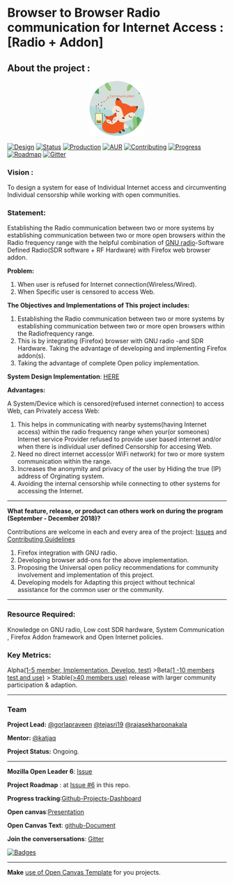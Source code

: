 # Browser to Browser Radio communication for Internet Access : [Radio + Addon]

## About the project :
<p align="center">
<img src="/icon/FirefoxB2BRC.png" text="Logo" width="25%" />
</p>

[![Design](https://img.shields.io/badge/Project%20Design-Docs-00cc99.svg)](/Design-docs/README.md)
[![Status](https://img.shields.io/badge/Status-Ongoing-green.svg)](#)
[![Production](https://img.shields.io/badge/Production-Partial-orange.svg)](#)
[![AUR](https://img.shields.io/badge/License-GPLv3-blue.svg)](/LICENSE)
[![Contributing](https://img.shields.io/badge/Contributor-Guidelines-brightgreen.svg)](/CONTRIBUTING.md)
[![Progress](https://img.shields.io/badge/Progress-tracking-brightgreen.svg)](https://github.com/gorlapraveen/firefox_b2b_comm_radio_addon/projects/1)
[![Roadmap](https://img.shields.io/badge/Project-Roadmap-yellowgreen.svg)](https://github.com/gorlapraveen/firefox_b2b_comm_radio_addon/issues/6)
[![Gitter](https://img.shields.io/gitter/room/nwjs/nw.js.svg)](https://gitter.im/firefoxb2b/Lobby)


### Vision : 

To design a system for ease of Individual Internet access and circumventing Individual censorship while working with open 
communities.

### Statement:

Establishing the Radio communication between two or more systems by establishing communication between two or more open browsers 
within the Radio frequency range with the helpful combination of [GNU radio](https://gnuradio.org)-Software Defined Radio(SDR 
software + RF Hardware) with Firefox web browser addon.

**Problem:** 
1. When user is refused for Internet connection(Wireless/Wired).
2. When Specific user is censored to access Web.
 
**The Objectives and Implementations of This project includes:**
1. Establishing the Radio communication between two or more systems by establishing communication between two or more open 
browsers within the Radiofrequency range.
2. This is by integrating (Firefox) browser with GNU radio -and SDR Hardware. Taking the advantage of developing and implementing 
Firefox addon(s). 
3. Taking the advantage of complete Open policy implementation.


**System Design Implementation**: [HERE]( /Design-docs/README.md )



**Advantages:**
 
A System/Device which is censored(refused internet connection) to access Web, can Privately access Web:

1. This helps in communicating with nearby systems(having Internet access) within the radio frequency range when your(or 
someones) Internet service Provider refused to provide user based internet and/or when there is individual user defined 
Censorship for accesing Web.
2. Need no direct internet access(or WiFi network) for two or more system communication within the range.
3. Increases the anonymity and privacy of the user by Hiding the true (IP) address of Orginating system.
4. Avoiding the internal censorship while connecting to other systems for accessing the Internet. 

----------------------------------------------------------------------------------------------

**What feature, release, or product can others work on during the program (September - December 2018)?**

Contributions are welcome in each and every area of the project: [Issues](https://github.com/gorlapraveen/firefox_b2b_comm_radio_addon/issues) and [Contributing Guidelines](/CONTRIBUTING.md)

1. Firefox integration with GNU radio.
2. Developing browser add-ons for the above implementation.
3. Proposing the Universal open policy recommendations for community involvement and implementation of this project. 
4. Developing models for Adapting this project without technical assistance for the common user or the community.

-----------------------------------------------------------------------------------------------

###  Resource Required:
Knowledge on GNU radio, Low cost SDR hardware, System Communication , Firefox Addon framework and Open Internet  policies.

### Key Metrics:
Alpha[(1-5 member, Implementation, Develop, test)](https://#) >Beta[(1 -10 members test and use)](https://#) > Stable[(>40 
members use)](https://#) release   with larger community participation & adaption.

----------------------------------------------------------------------------------------------

### Team

**Project Lead:**
[@gorlapraveen](https://github.com/gorlapraveen) 
[@tejasri19](https://github.com/tejasri19)
[@rajasekharponakala](https://github.com/rajasekharponakala)

**Mentor:** [@katjaq](https://github.com/katjaq)

**Project Status:** Ongoing. 

----------------------------------------------------------------------------------------------

**Mozilla Open Leader 6**: [Issue](https://github.com/MozillaFestival/open-leaders-6/issues/73)

**Project Roadmap** : at [Issue #6](https://github.com/gorlapraveen/firefox_b2b_comm_radio_addon/issues/6) in this repo.

**Progress tracking**:[Github-Projects-Dashboard ](https://github.com/gorlapraveen/firefox_b2b_comm_radio_addon/projects/1)

**Open canvas**:[Presentation](https://docs.google.com/presentation/d/1tf_FpQOIh8cNfM7_uXHDcmdZLuHAa0DvxhA64zK-AFo/edit?usp=sharing)

**Open Canvas Text**: [github-Document](https://github.com/gorlapraveen/firefox_b2b_comm_radio_addon/blob/master/canvas.md) 

**Join the conversersations**: [Gitter](https://gitter.im/firefoxb2b/)

[![Badges](https://img.shields.io/badge/Project%20Badges%20by-shields.io-brightgreen.svg)](https://shields.io/#/)

-------------------------------------------------------------------------------------------------

**Make** [use of Open Canvas Template](https://tinyurl.com/y97qug4v) for you projects.
